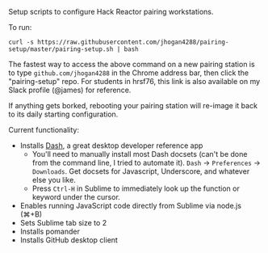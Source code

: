 Setup scripts to configure Hack Reactor pairing workstations.

To run:  

`curl -s https://raw.githubusercontent.com/jhogan4288/pairing-setup/master/pairing-setup.sh | bash`

The fastest way to access the above command on a new pairing station is to type `github.com/jhogan4288` in the Chrome address bar, then click the "pairing-setup" repo.  For students in hrsf76, this link is also available on my Slack profile (@james) for reference.

If anything gets borked, rebooting your pairing station will re-image it back to its daily starting configuration.

Current functionality:
* Installs [Dash](https://kapeli.com/dash), a great desktop developer reference app
  * You'll need to manually install most Dash docsets (can't be done from the command line, I tried to automate it).  `Dash` -> `Preferences` -> `Downloads`.  Get docsets for Javascript, Underscore, and whatever else you like.
  * Press `Ctrl-H` in Sublime to immediately look up the function or keyword under the cursor.
* Enables running JavaScript code directly from Sublime via node.js (&#8984;+B)
* Sets Sublime tab size to 2
* Installs pomander
* Installs GitHub desktop client
